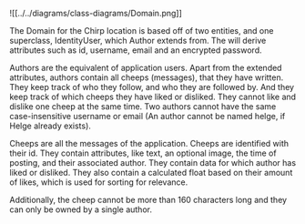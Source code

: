

![[../../diagrams/class-diagrams/Domain.png]]


The Domain for the Chirp location is based off of two entities, and one superclass, IdentityUser, which Author extends from. The will derive attributes such as id, username, email and an encrypted password.

Authors are the equivalent of application users. Apart from the extended attributes, authors contain all cheeps (messages), that they have written. They keep track of who they follow, and who they are followed by. And they keep track of which cheeps they have liked or disliked.
They cannot like and dislike one cheep at the same time.
Two authors cannot have the same case-insensitive username or email (An author cannot be named helge, if Helge already exists).


Cheeps are all the messages of the application.
Cheeps are identified with their id.
They contain attributes, like text, an optional image, the time of posting, and their associated author.
They contain data for which author has liked or disliked.
They also contain a calculated float based on their amount of likes, which is used for sorting for relevance.

Additionally, the cheep cannot be more than 160 characters long and they can only be owned by a single author.

